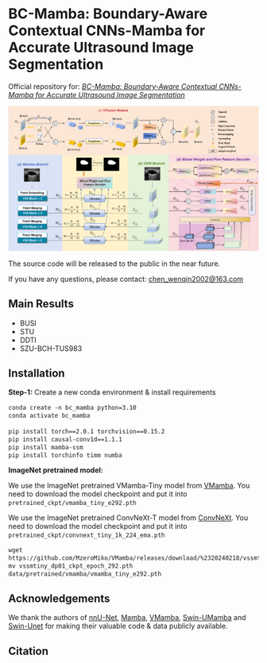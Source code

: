 # BC-Mamba: Boundary-Aware Contextual CNNs-Mamba for Accurate Ultrasound Image Segmentation

Official repository for: *[BC-Mamba: Boundary-Aware Contextual CNNs-Mamba for Accurate Ultrasound Image Segmentation](https://github.com/ScholarChen20/HCMNet)*

![HCMNet.png](assets/HCMNet.png)

The source code will be released to the public in the near future.

If you have any questions, please contact: chen_wenqin2002@163.com

## Main Results

- BUSI
- STU
- DDTI
- SZU-BCH-TUS983

## Installation

**Step-1:** Create a new conda environment & install requirements

```shell
conda create -n bc_mamba python=3.10
conda activate bc_mamba

pip install torch==2.0.1 torchvision==0.15.2
pip install causal-conv1d==1.1.1
pip install mamba-ssm
pip install torchinfo timm numba
```

**ImageNet pretrained model:** 

We use the ImageNet pretrained VMamba-Tiny model from [VMamba](https://github.com/MzeroMiko/VMamba). You need to download the model checkpoint and put it into `pretrained_ckpt/vmamba_tiny_e292.pth`


We use the ImageNet pretrained ConvNeXt-T model from [ConvNeXt](https://github.com/facebookresearch/ConvNeXt). You need to download the model checkpoint and put it into `pretrained_ckpt/convnext_tiny_1k_224_ema.pth`

```
wget https://github.com/MzeroMiko/VMamba/releases/download/%2320240218/vssmtiny_dp01_ckpt_epoch_292.pth
mv vssmtiny_dp01_ckpt_epoch_292.pth data/pretrained/vmamba/vmamba_tiny_e292.pth
```


## Acknowledgements

We thank the authors of [nnU-Net](https://github.com/MIC-DKFZ/nnUNet), [Mamba](https://github.com/state-spaces/mamba), [VMamba](https://github.com/MzeroMiko/VMamba), [Swin-UMamba](https://github.com/JiarunLiu/Swin-UMamba) and [Swin-Unet](https://github.com/HuCaoFighting/Swin-Unet) for making their valuable code & data publicly available.


## Citation

```

```


